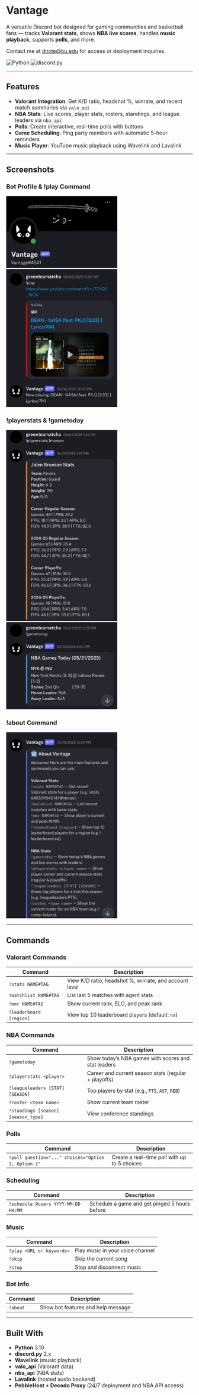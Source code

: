 # Vantage

A versatile Discord bot designed for gaming communities and basketball fans — tracks **Valorant stats**, shows **NBA live scores**, handles **music playback**, supports **polls**, and more.

Contact me at dnote@bu.edu for access or deployment inquiries.

![Python](https://img.shields.io/badge/Python-3.10-blue)
![discord.py](https://img.shields.io/badge/discord.py-2.x-blue)

---

## Features

- **Valorant Integration**: Get K/D ratio, headshot %, winrate, and recent match summaries via `valo_api`
- **NBA Stats**: Live scores, player stats, rosters, standings, and league leaders via `nba_api`
- **Polls**: Create interactive, real-time polls with buttons
- **Game Scheduling**: Ping party members with automatic 5-hour reminders
- **Music Player**: YouTube music playback using Wavelink and Lavalink

---

## Screenshots

### Bot Profile & !play Command  
<img src="Screenshot_20250605_012010_Discord.jpg" width="300"/> <img src="Screenshot_20250605_012109_Discord.jpg" width="300"/>

### !playerstats & !gametoday  
<img src="Screenshot_20250605_012117_Discord.jpg" width="300"/> <img src="Screenshot_20250605_012122_Discord.jpg" width="300"/>

### !about Command  
<img src="Screenshot_20250605_012141_Discord.jpg" width="300"/>


---

## Commands

### Valorant Commands
| Command | Description |
|--------|-------------|
| `!stats NAME#TAG` | View K/D ratio, headshot %, winrate, and account level |
| `!matchlist NAME#TAG` | List last 5 matches with agent stats |
| `!mmr NAME#TAG` | Show current rank, ELO, and peak rank |
| `!leaderboard [region]` | View top 10 leaderboard players (default: `na`) |

### NBA Commands
| Command | Description |
|---------|-------------|
| `!gametoday` | Show today’s NBA games with scores and stat leaders |
| `!playerstats <player>` | Career and current season stats (regular + playoffs) |
| `!leagueleaders [STAT] [SEASON]` | Top players by stat (e.g., `PTS`, `AST`, `REB`) |
| `!roster <team name>` | Show current team roster |
| `!standings [season] [season_type]` | View conference standings |

### Polls
| Command | Description |
|---------|-------------|
| `!poll question="..." choices="Option 1, Option 2"` | Create a real-time poll with up to 5 choices |

### Scheduling
| Command | Description |
|---------|-------------|
| `!schedule @users YYYY-MM-DD HH:MM` | Schedule a game and get pinged 5 hours before |

### Music
| Command | Description |
|---------|-------------|
| `!play <URL or keywords>` | Play music in your voice channel |
| `!skip` | Skip the current song |
| `!stop` | Stop and disconnect music |

### Bot Info
| Command | Description |
|---------|-------------|
| `!about` | Show bot features and help message |

---


## Built With
- **Python** 3.10
- **discord.py** 2.x
- **Wavelink** (music playback)
- **valo_api** (Valorant data)
- **nba_api** (NBA stats)
- **Lavalink** (hosted audio backend)
- **PebbleHost + Decodo Proxy** (24/7 deployment and NBA API access)
